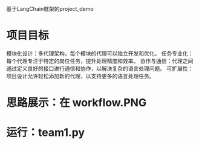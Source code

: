 基于LangChain框架的project_demo
# 项目目标
模块化设计：多代理架构，每个模块的代理可以独立开发和优化。
任务专业化：每个代理专注于特定的岗位任务，提升处理精度和效率。
协作与通信：代理之间通过定义良好的接口进行通信和协作，以解决复杂的语言处理问题。
可扩展性：项目设计允许轻松添加新的代理，以支持更多的语言处理任务。

# 思路展示：在 workflow.PNG 
# 运行：team1.py
